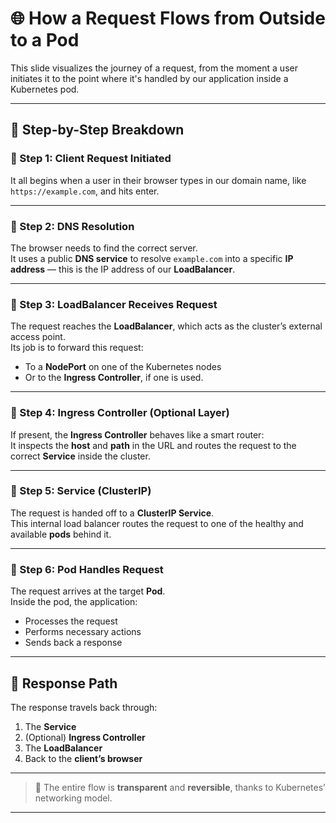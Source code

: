 # 🌐 How a Request Flows from Outside to a Pod

This slide visualizes the journey of a request, from the moment a user initiates it to the point where it's handled by our application inside a Kubernetes pod.

---

## 🧠 Step-by-Step Breakdown

### 🔹 Step 1: Client Request Initiated

It all begins when a user in their browser types in our domain name, like `https://example.com`, and hits enter.

---

### 🔹 Step 2: DNS Resolution

The browser needs to find the correct server.  
It uses a public **DNS service** to resolve `example.com` into a specific **IP address** — this is the IP address of our **LoadBalancer**.

---

### 🔹 Step 3: LoadBalancer Receives Request

The request reaches the **LoadBalancer**, which acts as the cluster’s external access point.  
Its job is to forward this request:

- To a **NodePort** on one of the Kubernetes nodes
- Or to the **Ingress Controller**, if one is used.

---

### 🔹 Step 4: Ingress Controller (Optional Layer)

If present, the **Ingress Controller** behaves like a smart router:  
It inspects the **host** and **path** in the URL and routes the request to the correct **Service** inside the cluster.

---

### 🔹 Step 5: Service (ClusterIP)

The request is handed off to a **ClusterIP Service**.  
This internal load balancer routes the request to one of the healthy and available **pods** behind it.

---

### 🔹 Step 6: Pod Handles Request

The request arrives at the target **Pod**.  
Inside the pod, the application:

- Processes the request
- Performs necessary actions
- Sends back a response

---

## 🔁 Response Path

The response travels back through:

1. The **Service**
2. (Optional) **Ingress Controller**
3. The **LoadBalancer**
4. Back to the **client’s browser**

---

> 📌 The entire flow is **transparent** and **reversible**, thanks to Kubernetes’ networking model.

---
